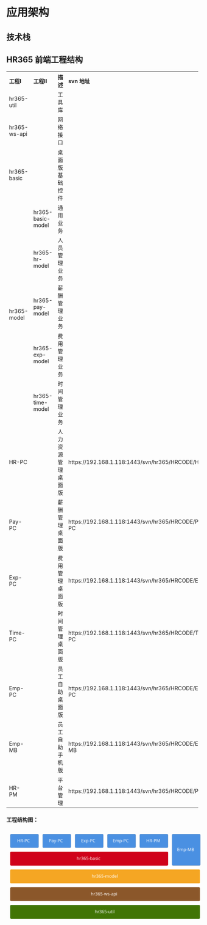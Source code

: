 # 应用架构

## 技术栈

## HR365 前端工程结构
<table style="width:100%;text-align:left">
  <tr>
    <th>工程I</th>
    <th>工程II</th>
    <th>描述</th>
    <th>svn 地址</th>
  </tr>
  <tr>
    <td>hr365-util</td>
    <td></td>
    <td>工具库</td>
    <td><a></a></td>
  </tr>
  <tr>
    <td>hr365-ws-api</td>
     <td></td>
    <td>网络接口</td>
    <td><a></a></td>
  </tr>
  <tr>
    <td>hr365-basic</td>
    <td></td>
    <td>桌面版基础控件</td>
    <td><a></a></td>
  </tr>
  <tr>
    <td rowspan="5">hr365-model</td>
    <td>hr365-basic-model</td>
    <td>通用业务</td>
    <td><a></a></td>
  </tr>
  <tr>
    <td>hr365-hr-model</td>
    <td>人员管理业务</td>
    <td><a></a></td>
  </tr>
  <tr>
    <td>hr365-pay-model</td>
    <td>薪酬管理业务</td>
    <td><a></a></td>
  </tr>
  <tr>
    <td>hr365-exp-model</td>
    <td>费用管理业务</td>
    <td><a></a></td>
  </tr>
  <tr>
    <td>hr365-time-model</td>
    <td>时间管理业务</td>
    <td><a></a></td>
  </tr>
  <tr>
    <td>HR-PC</td>
    <td></td>
    <td>人力资源管理桌面版</td>
    <td><a>https://192.168.1.118:1443/svn/hr365/HRCODE/HR/Client/HR-PC</a></td>
  </tr>
  <tr>
    <td>Pay-PC</td>
    <td></td>
    <td>薪酬管理桌面版</td>
    <td><a>https://192.168.1.118:1443/svn/hr365/HRCODE/Payroll/Client/Pay-PC</a></td>
  </tr>
  <tr>
    <td>Exp-PC</td>
    <td></td>
    <td>费用管理桌面版</td>
    <td><a>https://192.168.1.118:1443/svn/hr365/HRCODE/Exp/Client/Exp-PC</a></td>
  </tr>
  <tr>
    <td>Time-PC</td>
    <td></td>
    <td>时间管理桌面版</td>
    <td><a>https://192.168.1.118:1443/svn/hr365/HRCODE/Time/Client/Time-PC</a></td>
  </tr>
  <tr>
    <td>Emp-PC</td>
    <td></td>
    <td>员工自助桌面版</td>
    <td><a>https://192.168.1.118:1443/svn/hr365/HRCODE/Emp/Client/Emp-PC</a></td>
  </tr>
 <tr>
    <td>Emp-MB</td>
    <td></td>
    <td>员工自助手机版</td>
    <td><a>https://192.168.1.118:1443/svn/hr365/HRCODE/Emp/Client/Emp-MB</a></td>
  </tr>
  <tr>
    <td>HR-PM</td>
    <td></td>
    <td>平台管理</td>
    <td><a>https://192.168.1.118:1443/svn/hr365/HRCODE/PM/Client/HR-PM</a></td>
  </tr>
</table>

#### 工程结构图：
<img style="width:500px;margin:10px" src="../assets/engineering-structure.svg" />
